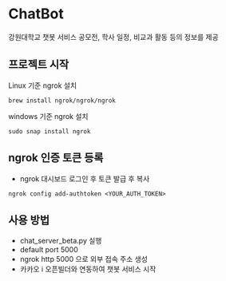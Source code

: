 # ChatBot
강원대학교 챗봇 서비스
공모전, 학사 일정, 비교과 활동 등의 정보를 제공

## 프로젝트 시작
Linux 기준 ngrok 설치
```
brew install ngrok/ngrok/ngrok
```
windows 기준 ngrok 설치
```
sudo snap install ngrok
```
## ngrok 인증 토큰 등록

- ngrok 대시보드 로그인 후 토큰 발급 후 복사
```
ngrok config add-authtoken <YOUR_AUTH_TOKEN>
```
## 사용 방법
- chat_server_beta.py 실행
- default port 5000
- ngrok http 5000 으로 외부 접속 주소 생성
- 카카오 i 오픈빌더와 연동하여 챗봇 서비스 시작
